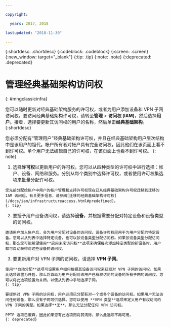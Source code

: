 ```yaml
---

copyright:

  years: 2017, 2018

lastupdated: "2018-11-30"

---
```


{:shortdesc: .shortdesc}
{:codeblock: .codeblock}
{:screen: .screen}
{:new_window: target="_blank"}
{:tip: .tip}
{:note: .note}
{:deprecated: .deprecated}

# 管理经典基础架构访问权
{: #mngclassicinfra}

您可以随时更新对经典基础架构服务的许可权，或者为用户添加设备和 VPN 子网访问权。要访问经典基础架构许可权，请转至**管理** &gt; **访问权 (IAM)**，然后选择**用户**。接着，选择要更新其访问权的用户的名称，然后单击**经典基础架构**。
{:shortdesc}

您必须分配有“管理用户”经典基础架构许可权，并且在经典基础架构用户层次结构中是该用户的祖代。帐户所有者对帐户具有完全访问权，因此他们在该页面上看不到许可权。单个用户无法编辑自己的许可权，在该页面上也看不到许可权。
{: note}

  1. 选择**许可权**以更新用户的许可权。您可以从四种类型的许可权中进行选择：帐户、设备、网络和服务。分别从每个类别中选择许可权，或者使用许可权集选项来批量分配许可权。

    您先前分配给帐户中用户的帐户管理和支持许可权现在已从经典基础架构许可权迁移到迁移的 IAM 访问组。有关更多信息，请参阅[迁移的经典基础架构许可权](/docs/iam/infrastructureaccess.html#predefined)。
    {: tip}

  2. 要授予用户设备访问权，请选择**设备**，并根据需要分配对特定设备和设备类型的访问权。

    邀请用户加入帐户后，会为用户分配对设备的访问权。设备许可权应用于为用户分配的特定设备。您可以从列表中选择特定设备，也可以按设备类型分配访问权。如果按设备类型分配访问权，那么您可能希望使用**启用未来访问权**选项来确保每次添加特定类型的新设备时，用户都可自动获得对这些设备的访问权。

  3. 要更新用户对 VPN 子网的访问权，请选择 **VPN 子网**。

    使用**自动分配**选项可设置用户如何根据其设备访问权来获取对 VPN 子网的访问权。如果此选项设置为开启，那么将自动为用户分配对该用户已有权访问的设备的所有子网的访问权。您可以将此选项设置为关闭，以便从列表中手动选择子网。
    {: tip}

    要提供对 VPN 子网的访问权，用户必须已分配有对一个或多个设备的访问权。如果用户无法访问任何设备，那么没有子网可供选择。您可以使用 **VPN 类型**选项来定义用户有权访问的 VPN 子网的类型。如果选择**无**，那么无法分配任何 VPN 访问权。

    PPTP 选项已废弃，因此如果您有此选项而将其清除，那么此选项不再可用。
    {: deprecated}
